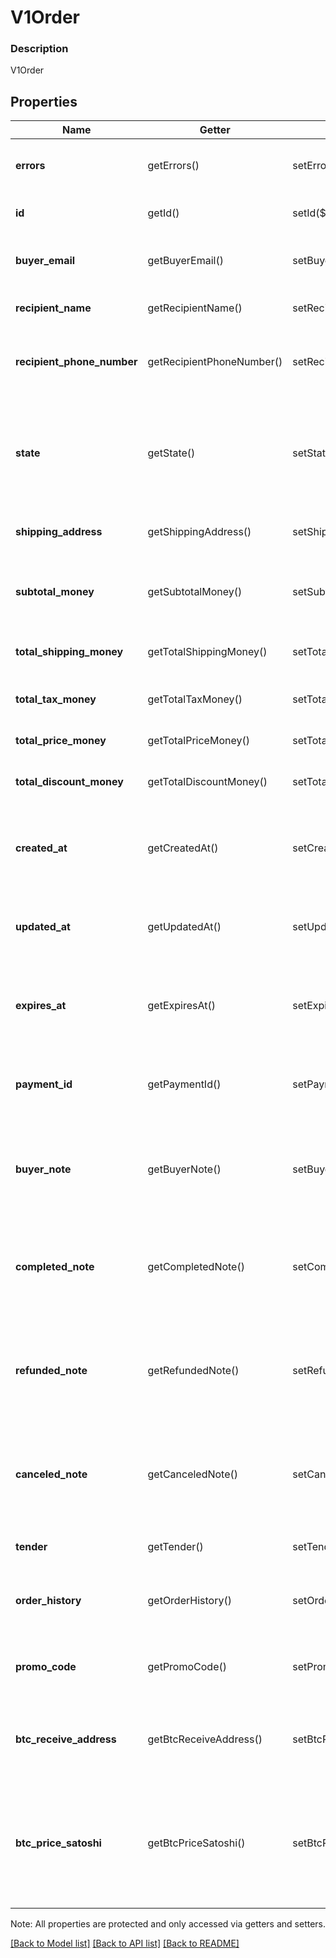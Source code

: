 # V1Order

### Description

V1Order

## Properties
Name | Getter | Setter | Type | Description | Notes
------------ | ------------- | ------------- | ------------- | ------------- | -------------
**errors** | getErrors() | setErrors($value) | [**\SquareConnect\Model\Error[]**](Error.md) | Any errors that occurred during the request. | [optional] 
**id** | getId() | setId($value) | **string** | The order&#39;s unique identifier. | [optional] 
**buyer_email** | getBuyerEmail() | setBuyerEmail($value) | **string** | The email address of the order&#39;s buyer. | [optional] 
**recipient_name** | getRecipientName() | setRecipientName($value) | **string** | The name of the order&#39;s buyer. | [optional] 
**recipient_phone_number** | getRecipientPhoneNumber() | setRecipientPhoneNumber($value) | **string** | The phone number to use for the order&#39;s delivery. | [optional] 
**state** | getState() | setState($value) | **string** | Whether the tax is an ADDITIVE tax or an INCLUSIVE tax. See [V1OrderState](#type-v1orderstate) for possible values | [optional] 
**shipping_address** | getShippingAddress() | setShippingAddress($value) | [**\SquareConnect\Model\Address**](Address.md) | The address to ship the order to. | [optional] 
**subtotal_money** | getSubtotalMoney() | setSubtotalMoney($value) | [**\SquareConnect\Model\V1Money**](V1Money.md) | The amount of all items purchased in the order, before taxes and shipping. | [optional] 
**total_shipping_money** | getTotalShippingMoney() | setTotalShippingMoney($value) | [**\SquareConnect\Model\V1Money**](V1Money.md) | The shipping cost for the order. | [optional] 
**total_tax_money** | getTotalTaxMoney() | setTotalTaxMoney($value) | [**\SquareConnect\Model\V1Money**](V1Money.md) | The total of all taxes applied to the order. | [optional] 
**total_price_money** | getTotalPriceMoney() | setTotalPriceMoney($value) | [**\SquareConnect\Model\V1Money**](V1Money.md) | The total cost of the order. | [optional] 
**total_discount_money** | getTotalDiscountMoney() | setTotalDiscountMoney($value) | [**\SquareConnect\Model\V1Money**](V1Money.md) | The total of all discounts applied to the order. | [optional] 
**created_at** | getCreatedAt() | setCreatedAt($value) | **string** | The time when the order was created, in ISO 8601 format. | [optional] 
**updated_at** | getUpdatedAt() | setUpdatedAt($value) | **string** | The time when the order was last modified, in ISO 8601 format. | [optional] 
**expires_at** | getExpiresAt() | setExpiresAt($value) | **string** | The time when the order expires if no action is taken, in ISO 8601 format. | [optional] 
**payment_id** | getPaymentId() | setPaymentId($value) | **string** | The unique identifier of the payment associated with the order. | [optional] 
**buyer_note** | getBuyerNote() | setBuyerNote($value) | **string** | A note provided by the buyer when the order was created, if any. | [optional] 
**completed_note** | getCompletedNote() | setCompletedNote($value) | **string** | A note provided by the merchant when the order&#39;s state was set to COMPLETED, if any | [optional] 
**refunded_note** | getRefundedNote() | setRefundedNote($value) | **string** | A note provided by the merchant when the order&#39;s state was set to REFUNDED, if any. | [optional] 
**canceled_note** | getCanceledNote() | setCanceledNote($value) | **string** | A note provided by the merchant when the order&#39;s state was set to CANCELED, if any. | [optional] 
**tender** | getTender() | setTender($value) | [**\SquareConnect\Model\V1Tender**](V1Tender.md) | The tender used to pay for the order. | [optional] 
**order_history** | getOrderHistory() | setOrderHistory($value) | [**\SquareConnect\Model\V1OrderHistoryEntry[]**](V1OrderHistoryEntry.md) | The history of actions associated with the order. | [optional] 
**promo_code** | getPromoCode() | setPromoCode($value) | **string** | The promo code provided by the buyer, if any. | [optional] 
**btc_receive_address** | getBtcReceiveAddress() | setBtcReceiveAddress($value) | **string** | For Bitcoin transactions, the address that the buyer sent Bitcoin to. | [optional] 
**btc_price_satoshi** | getBtcPriceSatoshi() | setBtcPriceSatoshi($value) | **float** | For Bitcoin transactions, the price of the buyer&#39;s order in satoshi (100 million satoshi equals 1 BTC). | [optional] 

Note: All properties are protected and only accessed via getters and setters.

[[Back to Model list]](../../README.md#documentation-for-models) [[Back to API list]](../../README.md#documentation-for-api-endpoints) [[Back to README]](../../README.md)

